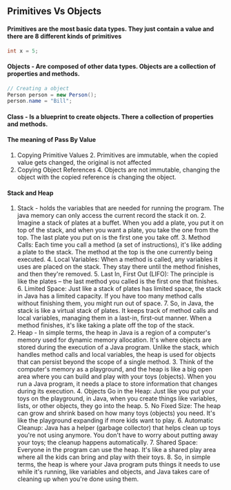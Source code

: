 ## Primitives Vs Objects
#### Primitives are the most basic data types. They just contain a value and there are 8 different kinds of primitives
```java
int x = 5;
```

#### Objects - Are composed of other data types. Objects are a collection of properties and methods.
```java
// Creating a object
Person person = new Person();
person.name = "Bill";
```
#### Class - Is a blueprint to create objects. There a collection of properties and methods.

#### The meaning of Pass By Value
1. Copying Primitive Values
   2. Primitives are immutable, when the copied value gets changed, the original is not affected
3. Copying Object References
   4. Objects are not immutable, changing the object with the copied reference is changing the object.

#### Stack and Heap 
1. Stack - holds the variables that are needed for running the program. The java memory can only access the current record the stack it on.
   2. Imagine a stack of plates at a buffet. When you add a plate, you put it on top of the stack, and when you want a plate, you take the one from the top. The last plate you put on is the first one you take off.
   3. Method Calls: Each time you call a method (a set of instructions), it's like adding a plate to the stack. The method at the top is the one currently being executed.
   4. Local Variables: When a method is called, any variables it uses are placed on the stack. They stay there until the method finishes, and then they're removed.
   5. Last In, First Out (LIFO): The principle is like the plates – the last method you called is the first one that finishes.
   6. Limited Space: Just like a stack of plates has limited space, the stack in Java has a limited capacity. If you have too many method calls without finishing them, you might run out of space.
   7. So, in Java, the stack is like a virtual stack of plates. It keeps track of method calls and local variables, managing them in a last-in, first-out manner. When a method finishes, it's like taking a plate off the top of the stack.
2. Heap - In simple terms, the heap in Java is a region of a computer's memory used for dynamic memory allocation. It's where objects are stored during the execution of a Java program. Unlike the stack, which handles method calls and local variables, the heap is used for objects that can persist beyond the scope of a single method.
      3. Think of the computer's memory as a playground, and the heap is like a big open area where you can build and play with your toys (objects). When you run a Java program, it needs a place to store information that changes during its execution.
      4. Objects Go in the Heap: Just like you put your toys on the playground, in Java, when you create things like variables, lists, or other objects, they go into the heap.
      5. No Fixed Size: The heap can grow and shrink based on how many toys (objects) you need. It's like the playground expanding if more kids want to play.
      6. Automatic Cleanup: Java has a helper (garbage collector) that helps clean up toys you're not using anymore. You don't have to worry about putting away your toys; the cleanup happens automatically.
      7. Shared Space: Everyone in the program can use the heap. It's like a shared play area where all the kids can bring and play with their toys.
      8. So, in simple terms, the heap is where your Java program puts things it needs to use while it's running, like variables and objects, and Java takes care of cleaning up when you're done using them.
